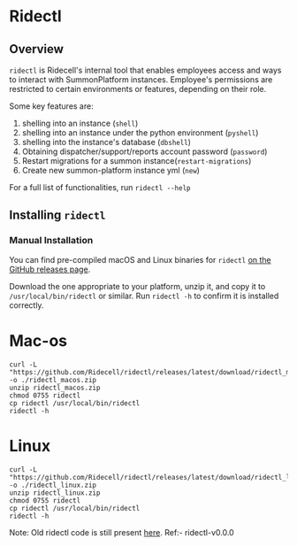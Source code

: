 # Ridectl

## Overview
`ridectl` is Ridecell's internal tool that enables employees access and ways to interact with SummonPlatform instances. Employee's permissions are restricted to certain environments or features, depending on their role.

Some key features are:
1. shelling into an instance (`shell`)
2. shelling into an instance under the python environment (`pyshell`)
3. shelling into the instance's database (`dbshell`)
4. Obtaining dispatcher/support/reports account password (`password`)
5. Restart migrations for a summon instance(`restart-migrations`)
6. Create new summon-platform instance yml (`new`)

For a full list of functionalities, run `ridectl --help`

## Installing `ridectl`

### Manual Installation
You can find pre-compiled macOS and Linux binaries for `ridectl` [on the GitHub releases page](https://github.com/Ridecell/ridectl/releases/latest).

Download the one appropriate to your platform, unzip it, and copy it to `/usr/local/bin/ridectl` or similar. Run `ridectl -h` to confirm it is installed correctly.

# Mac-os
```
curl -L "https://github.com/Ridecell/ridectl/releases/latest/download/ridectl_macos.zip" -o ./ridectl_macos.zip
unzip ridectl_macos.zip
chmod 0755 ridectl
cp ridectl /usr/local/bin/ridectl
ridectl -h
```
# Linux
```
curl -L "https://github.com/Ridecell/ridectl/releases/latest/download/ridectl_linux.zip" -o ./ridectl_linux.zip
unzip ridectl_linux.zip
chmod 0755 ridectl
cp ridectl /usr/local/bin/ridectl
ridectl -h
```
Note:
Old ridectl code is still present [here](https://github.com/Ridecell/ridectl/tree/ridectl-v0.0.0). Ref:- ridectl-v0.0.0
